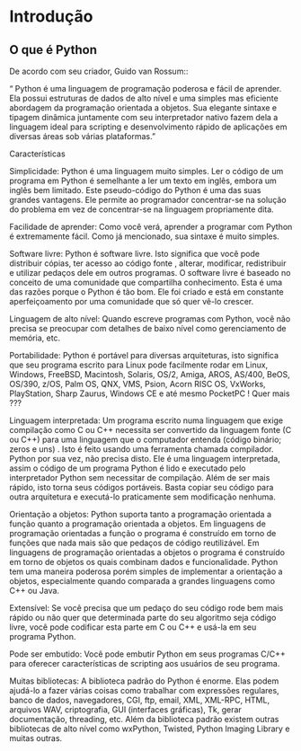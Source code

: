 # Introdução

## O que é Python

De acordo com seu criador, Guido van Rossum::

“ Python é uma linguagem de programação poderosa e fácil de aprender. Ela possui estruturas de dados de alto nível e uma simples mas eficiente abordagem da programação orientada a objetos. Sua elegante sintaxe e tipagem dinâmica juntamente com seu interpretador nativo fazem dela a linguagem ideal para scripting e desenvolvimento rápido de aplicações em diversas áreas sob várias plataformas.”

Características

Simplicidade: Python é uma linguagem muito simples. Ler o código de um programa em Python é semelhante a ler um texto em inglês, embora um inglês bem limitado. Este pseudo-código do Python é uma das suas grandes vantagens. Ele permite ao programador concentrar-se na solução do problema em vez de concentrar-se na linguagem propriamente dita.

Facilidade de aprender: Como você verá, aprender a programar com Python é extremamente fácil. Como já mencionado, sua sintaxe é muito simples.

Software livre: Python é software livre. Isto significa que você pode distribuir cópias, ter acesso ao código fonte , alterar, modificar, redistribuir e utilizar pedaços dele em outros programas. O software livre é baseado no conceito de uma comunidade que compartilha conhecimento. Esta é uma das razões porque o Python é tão bom. Ele foi criado e está em constante aperfeiçoamento por uma comunidade que só quer vê-lo crescer.

Linguagem de alto nível: Quando escreve programas com Python, você não precisa se preocupar com detalhes de baixo nível como gerenciamento de memória, etc.

Portabilidade: Python é portável para diversas arquiteturas, isto significa que seu programa escrito para Linux pode facilmente rodar em Linux, Windows, FreeBSD, Macintosh, Solaris, OS/2, Amiga, AROS, AS/400, BeOS, OS/390, z/OS, Palm OS, QNX, VMS, Psion, Acorn RISC OS, VxWorks, PlayStation, Sharp Zaurus, Windows CE e até mesmo PocketPC ! Quer mais ???

Linguagem interpretada: Um programa escrito numa linguagem que exige compilação como C ou C++ necessita ser convertido da linguagem fonte (C ou C++) para uma linguagem que o computador entenda (código binário; zeros e uns) . Isto é feito usando uma ferramenta chamada compilador. Python por sua vez, não precisa disto. Ele é uma linguagem interpretada, assim o código de um programa Python é lido e executado pelo interpretador Python sem necessitar de compilação. Além de ser mais rápido, isto torna seus códigos portáveis. Basta copiar seu código para outra arquitetura e executá-lo praticamente sem modificação nenhuma.

Orientação a objetos: Python suporta tanto a programação orientada a função quanto a programação orientada a objetos. Em linguagens de programação orientadas a função o programa é construído em torno de funções que nada mais são que pedaços de código reutilizável. Em linguagens de programação orientadas a objetos o programa é construído em torno de objetos os quais combinam dados e funcionalidade. Python tem uma maneira poderosa porém simples de implementar a orientação a objetos, especialmente quando comparada a grandes linguagens como C++ ou Java.

Extensível: Se você precisa que um pedaço do seu código rode bem mais rápido ou não quer que determinada parte do seu algoritmo seja código livre, você pode codificar esta parte em C ou C++ e usá-la em seu programa Python.

Pode ser embutido: Você pode embutir Python em seus programas C/C++ para oferecer características de scripting aos usuários de seu programa.

Muitas bibliotecas: A biblioteca padrão do Python é enorme. Elas podem ajudá-lo a fazer várias coisas como trabalhar com expressões regulares, banco de dados, navegadores, CGI, ftp, email, XML, XML-RPC, HTML, arquivos WAV, criptografia, GUI (interfaces gráficas), Tk, gerar documentação, threading, etc. Além da biblioteca padrão existem outras bibliotecas de alto nível como wxPython, Twisted, Python Imaging Library e muitas outras.